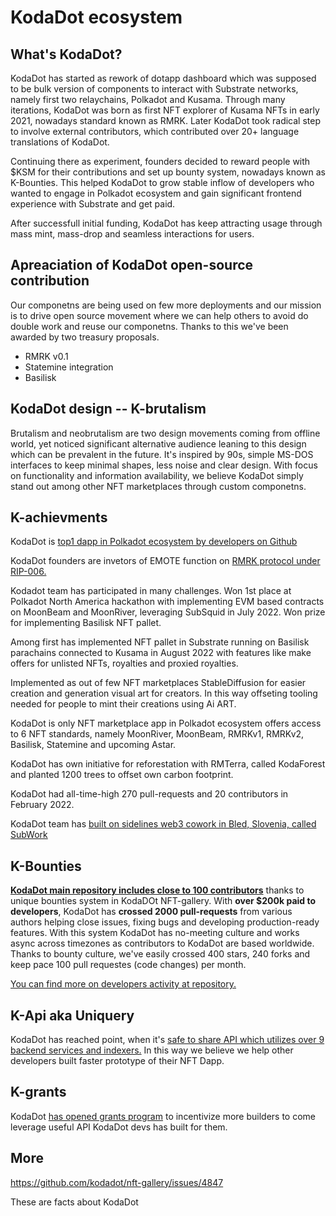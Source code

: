 
# KodaDot ecosystem

## What's KodaDot?


KodaDot has started as rework of dotapp dashboard which was supposed to be bulk version of components to interact with Substrate networks, namely first two relaychains, Polkadot and Kusama. Through many iterations, KodaDot was born as first NFT explorer of Kusama NFTs in early 2021, nowadays standard known as RMRK. Later KodaDot took radical step to involve external contributors, which contributed over 20+ language translations of KodaDot. 

Continuing there as experiment, founders decided to reward people with $KSM for their contributions and set up bounty system, nowadays known as K-Bounties. This helped KodaDot to grow stable inflow of developers who wanted to engage in Polkadot ecosystem and gain significant frontend experience with Substrate and get paid. 

After successfull initial funding, KodaDot has keep attracting usage through mass mint, mass-drop and seamless interactions for users.

## Apreaciation of KodaDot open-source contribution

Our componetns are being used on few more deployments and our mission is to drive open source movement where we can help others to avoid do double work and reuse our componetns. Thanks to this we've been awarded by two treasury proposals. 

- RMRK v0.1
- Statemine integration
- Basilisk


## KodaDot design -- K-brutalism

Brutalism and neobrutalism are two design movements coming from offline world, yet noticed significant alternative audience leaning to this design which can be prevalent in the future. It's inspired by 90s, simple MS-DOS interfaces to keep minimal shapes, less noise and clear design. With focus on functionality and information availability, we believe KodaDot simply stand out among other NFT marketplaces through custom componetns.  

## K-achievments

KodaDot is [top1 dapp in Polkadot ecosystem by developers on Github](https://github.com/topics/polkadot)

KodaDot founders are invetors of EMOTE function on [RMRK protocol under RIP-006.](https://github.com/rmrk-team/rmrk-spec/issues/10) 

Kodadot team has participated in many challenges. Won 1st place at Polkadot North America hackathon with implementing EVM based contracts on MoonBeam and MoonRiver, leveraging SubSquid in July 2022. Won prize for implementing Basilisk NFT pallet.

Among first has implemented NFT pallet in Substrate running on Basilisk parachains connected to Kusama in August 2022 with features like make offers for unlisted NFTs, royalties and proxied royalties.

Implemented as out of few NFT marketplaces StableDiffusion for easier creation and generation visual art for creators. In this way offseting tooling needed for people to mint their creations using Ai ART.

KodaDot is only NFT marketplace app in Polkadot ecosystem offers access to 6 NFT standards, namely MoonRiver, MoonBeam, RMRKv1, RMRKv2, Basilisk, Statemine and upcoming Astar.  

KodaDot has own initiative for reforestation with RMTerra, called KodaForest and planted 1200 trees to offset own carbon footprint.

KodaDot had all-time-high 270 pull-requests and 20 contributors in February 2022.

KodaDot team has [built on sidelines web3 cowork in Bled, Slovenia, called SubWork](https://subwork.xyz/)

## K-Bounties

**[KodaDot main repository includes close to 100 contributors](https://github.com/kodadot/nft-gallery/)** thanks to unique bounties system in KodaDOt NFT-gallery. With **over $200k paid to developers**, KodaDot has **crossed 2000 pull-requests** from various authors helping close issues, fixing bugs and developing production-ready features. With this system KodaDot has no-meeting culture and works async across timezones as contributors to KodaDot are based worldwide. 
Thanks to bounty culture, we've easily crossed 400 stars, 240 forks and keep pace 100 pull requestes (code changes) per month.

[You can find more on developers activity at repository.](https://github.com/kodadot/nft-gallery/blob/main/ACTIVITY.md)


## K-Api aka Uniquery

KodaDot has reached point, when it's [safe to share API which utilizes over 9 backend services and indexers.](https://github.com/kodadot/uniquery) In this way we believe we help other developers built faster prototype of their NFT Dapp.

## K-grants 

KodaDot [has opened grants program](https://github.com/kodadot/grants) to incentivize more builders to come leverage useful API KodaDot devs has built for them.


More
---
https://github.com/kodadot/nft-gallery/issues/4847












These are facts about KodaDot


